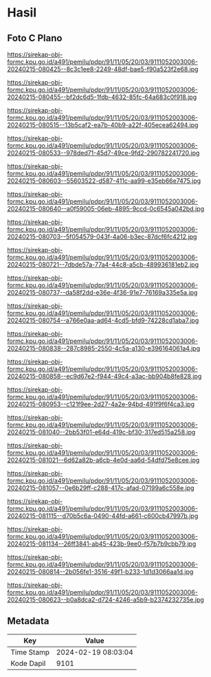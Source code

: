 # Hasil

## Foto C Plano

https://sirekap-obj-formc.kpu.go.id/a491/pemilu/pdpr/91/11/05/20/03/9111052003006-20240215-080425--8c3c1ee8-2249-48df-bae5-f90a523f2e68.jpg

https://sirekap-obj-formc.kpu.go.id/a491/pemilu/pdpr/91/11/05/20/03/9111052003006-20240215-080455--bf2dc6d5-1fdb-4632-85fc-64a683c0f918.jpg

https://sirekap-obj-formc.kpu.go.id/a491/pemilu/pdpr/91/11/05/20/03/9111052003006-20240215-080515--13b5caf2-ea7b-40b9-a22f-405ecea62494.jpg

https://sirekap-obj-formc.kpu.go.id/a491/pemilu/pdpr/91/11/05/20/03/9111052003006-20240215-080533--978ded71-45d7-49ce-9fd2-290782241720.jpg

https://sirekap-obj-formc.kpu.go.id/a491/pemilu/pdpr/91/11/05/20/03/9111052003006-20240215-080603--55603522-d587-411c-aa99-e35eb66e7475.jpg

https://sirekap-obj-formc.kpu.go.id/a491/pemilu/pdpr/91/11/05/20/03/9111052003006-20240215-080640--a0f59005-06eb-4895-9ccd-0c6545a042bd.jpg

https://sirekap-obj-formc.kpu.go.id/a491/pemilu/pdpr/91/11/05/20/03/9111052003006-20240215-080703--5f054579-043f-4a06-b3ec-87dcf6fc4212.jpg

https://sirekap-obj-formc.kpu.go.id/a491/pemilu/pdpr/91/11/05/20/03/9111052003006-20240215-080721--7dbde57a-77a4-44c8-a5cb-489936181eb2.jpg

https://sirekap-obj-formc.kpu.go.id/a491/pemilu/pdpr/91/11/05/20/03/9111052003006-20240215-080737--da58f2dd-e36e-4f36-91e7-76169a335e5a.jpg

https://sirekap-obj-formc.kpu.go.id/a491/pemilu/pdpr/91/11/05/20/03/9111052003006-20240215-080754--a766e0aa-ad64-4cd5-bfd9-74228cd1aba7.jpg

https://sirekap-obj-formc.kpu.go.id/a491/pemilu/pdpr/91/11/05/20/03/9111052003006-20240215-080838--287c8985-2550-4c5a-a130-e396164061a4.jpg

https://sirekap-obj-formc.kpu.go.id/a491/pemilu/pdpr/91/11/05/20/03/9111052003006-20240215-080858--ec9d67e2-f944-49c4-a3ac-bb904b8fe828.jpg

https://sirekap-obj-formc.kpu.go.id/a491/pemilu/pdpr/91/11/05/20/03/9111052003006-20240215-080953--c121f9ee-2d27-4a2e-94bd-491f9f6f4ca3.jpg

https://sirekap-obj-formc.kpu.go.id/a491/pemilu/pdpr/91/11/05/20/03/9111052003006-20240215-081040--2bb53f01-e64d-419c-bf30-317ed515a258.jpg

https://sirekap-obj-formc.kpu.go.id/a491/pemilu/pdpr/91/11/05/20/03/9111052003006-20240215-081021--6d62a82b-a6cb-4e0d-aa6d-54dfd75e8cee.jpg

https://sirekap-obj-formc.kpu.go.id/a491/pemilu/pdpr/91/11/05/20/03/9111052003006-20240215-081057--0e6b29ff-c288-417c-afad-07199a6c558e.jpg

https://sirekap-obj-formc.kpu.go.id/a491/pemilu/pdpr/91/11/05/20/03/9111052003006-20240215-081115--d70b5c6a-0490-44fd-a661-c600cb47997b.jpg

https://sirekap-obj-formc.kpu.go.id/a491/pemilu/pdpr/91/11/05/20/03/9111052003006-20240215-081134--26ff3841-ab45-423b-9ee0-f57b7b9cbb79.jpg

https://sirekap-obj-formc.kpu.go.id/a491/pemilu/pdpr/91/11/05/20/03/9111052003006-20240215-080814--2b056fe1-3516-49f1-b233-1d1d3066aa1d.jpg

https://sirekap-obj-formc.kpu.go.id/a491/pemilu/pdpr/91/11/05/20/03/9111052003006-20240215-080623--b0a8dca2-d724-4246-a5b9-b2374232735e.jpg


## Metadata

| Key        | Value               |
| ---------- | ------------------- |
| Time Stamp | 2024-02-19 08:03:04 |
| Kode Dapil | 9101                |



